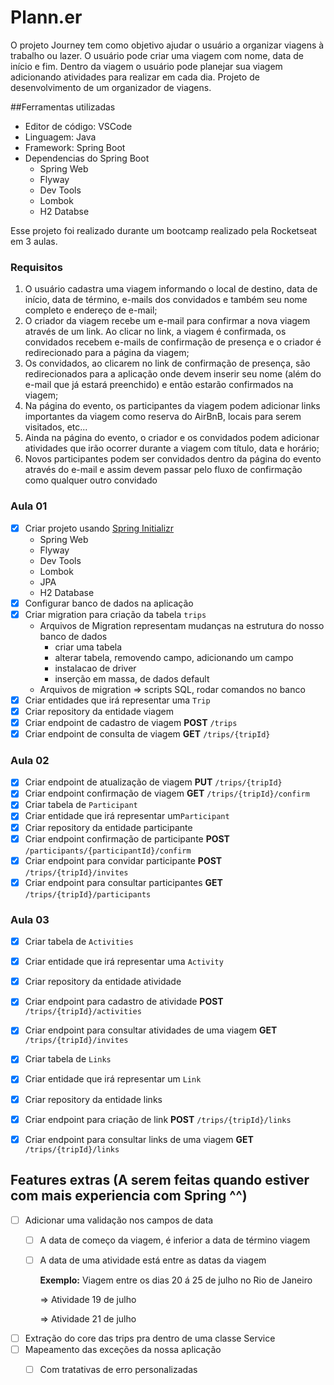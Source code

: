 # Plann.er
O projeto Journey tem como objetivo ajudar o usuário a organizar viagens à trabalho ou lazer. O usuário pode criar uma viagem com nome, data de início e fim. Dentro da viagem o usuário pode planejar sua viagem adicionando atividades para realizar em cada dia. Projeto de desenvolvimento de um organizador de viagens.

##Ferramentas utilizadas
* Editor de código: VSCode
* Linguagem: Java
* Framework: Spring Boot
* Dependencias do Spring Boot
  * Spring Web
  * Flyway
  * Dev Tools
  * Lombok
  * H2 Databse

Esse projeto foi realizado durante um bootcamp realizado pela Rocketseat em 3 aulas.

### Requisitos

1. O usuário cadastra uma viagem informando o local de destino, data de início, data de término, e-mails dos convidados e também seu nome completo e endereço de e-mail;
2. O criador da viagem recebe um e-mail para confirmar a nova viagem através de um link. Ao clicar no link, a viagem é confirmada, os convidados recebem e-mails de confirmação de presença e o criador é redirecionado para a página da viagem;
3. Os convidados, ao clicarem no link de confirmação de presença, são redirecionados para a aplicação onde devem inserir seu nome (além do e-mail que já estará preenchido) e então estarão confirmados na viagem;
4. Na página do evento, os participantes da viagem podem adicionar links importantes da viagem como reserva do AirBnB, locais para serem visitados, etc...
5. Ainda na página do evento, o criador e os convidados podem adicionar atividades que irão ocorrer durante a viagem com título, data e horário;
6. Novos participantes podem ser convidados dentro da página do evento através do e-mail e assim devem passar pelo fluxo de confirmação como qualquer outro convidado

### Aula 01

- [x]  Criar projeto usando [Spring Initializr](https://start.spring.io/)
    - Spring Web
    - Flyway
    - Dev Tools
    - Lombok
    - JPA
    - H2 Database
- [x]  Configurar banco de dados na aplicação
- [x]  Criar migration para criação da tabela `trips`
    - Arquivos de Migration representam mudanças na estrutura do nosso banco de dados
        - criar uma tabela
        - alterar tabela, removendo campo, adicionando um campo
        - instalacao de driver
        - inserção em massa, de dados default
    - Arquivos de migration ⇒ scripts SQL, rodar comandos no banco
- [x]  Criar entidades que irá representar uma `Trip`
- [x]  Criar repository da entidade viagem
- [x]  Criar endpoint de cadastro de viagem **POST** `/trips`
- [x]  Criar endpoint de consulta de viagem **GET** `/trips/{tripId}`

### Aula 02

- [x]  Criar endpoint de atualização de viagem **PUT** `/trips/{tripId}`
- [x]  Criar endpoint confirmação de viagem **GET** `/trips/{tripId}/confirm`
- [x]  Criar tabela de `Participant`
- [x]  Criar entidade que irá representar um`Participant`
- [x]  Criar repository da entidade participante
- [x]  Criar endpoint confirmação de participante **POST** `/participants/{participantId}/confirm`
- [x]  Criar endpoint para convidar participante **POST** `/trips/{tripId}/invites`
- [x]  Criar endpoint para consultar participantes **GET** `/trips/{tripId}/participants`

### Aula 03
- [x]  Criar tabela de `Activities`
- [x]  Criar entidade que irá representar uma `Activity`
- [x]  Criar repository da entidade atividade
- [x]  Criar endpoint para cadastro de atividade **POST** `/trips/{tripId}/activities`
- [x]  Criar endpoint para consultar atividades de uma viagem **GET** `/trips/{tripId}/invites`
- [x]  Criar tabela de `Links`
- [x]  Criar entidade que irá representar um `Link`
- [x]  Criar repository da entidade links
- [x]  Criar endpoint para criação de link **POST** `/trips/{tripId}/links`
- [x]  Criar endpoint para consultar links de uma viagem **GET** `/trips/{tripId}/links`


## Features extras (A serem feitas quando estiver com mais experiencia com Spring ^^)

- [ ]  Adicionar uma validação nos campos de data
    - [ ]  A data de começo da viagem, é inferior a data de término viagem
    - [ ]  A data de uma atividade está entre as datas da viagem
        
        **Exemplo:**
        Viagem entre os dias 20 á 25 de julho no Rio de Janeiro
        
        ⇒ Atividade 19 de julho
        
        ⇒ Atividade 21 de julho
        
- [ ]  Extração do core das trips pra dentro de uma classe Service
- [ ]  Mapeamento das exceções da nossa aplicação
    - [ ]  Com tratativas de erro personalizadas

